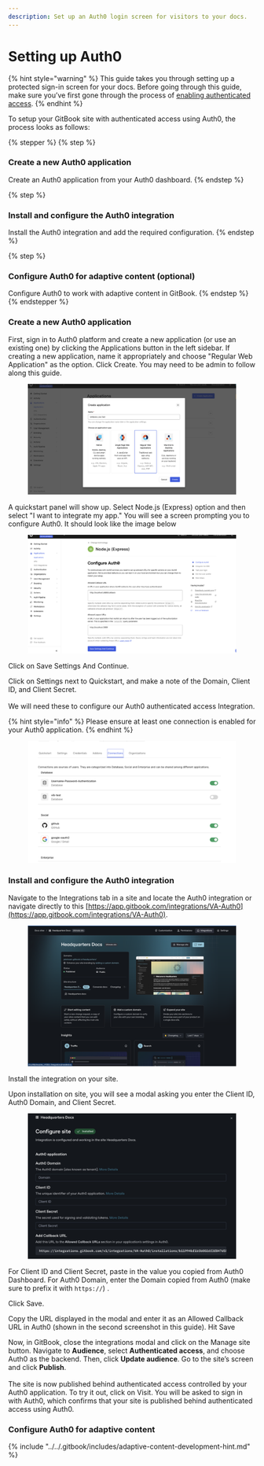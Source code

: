 ```yaml
---
description: Set up an Auth0 login screen for visitors to your docs.
---
```


# Setting up Auth0

{% hint style="warning" %}
This guide takes you through setting up a protected sign-in screen for your docs. Before going through this guide, make sure you’ve first gone through the process of [enabling authenticated access](enabling-authenticated-access.md).
{% endhint %}

To setup your GitBook site with authenticated access using Auth0, the process looks as follows:

{% stepper %}
{% step %}
### Create a new Auth0 application

Create an Auth0 application from your Auth0 dashboard.
{% endstep %}

{% step %}
### Install and configure the Auth0 integration

Install the Auth0 integration and add the required configuration.
{% endstep %}

{% step %}
### Configure Auth0 for adaptive content (optional)

Configure Auth0 to work with adaptive content in GitBook.
{% endstep %}
{% endstepper %}

### Create a new Auth0 application

First, sign in to Auth0 platform and create a new application (or use an existing one) by clicking the Applications button in the left sidebar. If creating a new application, name it appropriately and choose "Regular Web Application" as the option. Click Create. You may need to be admin to follow along this guide.


<figure><img src="../../.gitbook/assets/Screen Shot 2023-10-25 at 4.52.25 PM.png" alt="An Auth0 screenshot showing the quickstart panel" ><figcaption></figcaption></figure>

A quickstart panel will show up. Select Node.js (Express) option and then select "I want to integrate my app."  You will see a screen prompting you to configure Auth0. It should look like the image below

<figure><img src="../../.gitbook/assets/Screen Shot 2023-10-25 at 4.54.42 PM.png" alt="An Auth0 screenshot showing the Node.js Express configuration screen" ><figcaption></figcaption></figure>

Click on Save Settings And Continue.

Click on Settings next to Quickstart, and make a note of the Domain, Client ID, and Client Secret.\
\
We will need these to configure our Auth0 authenticated access Integration.

{% hint style="info" %}
Please ensure at least one connection is enabled for your Auth0 application.
{% endhint %}

<figure><img src="../../.gitbook/assets/Screen Shot 2024-05-28 at 5.00.39 PM.png" alt="An Auth0 screenshot showing settings with domain and client details" ><figcaption></figcaption></figure>

### Install and configure the Auth0 integration

Navigate to the Integrations tab in a site and locate the Auth0 integration or navigate directly to this [https://app.gitbook.com/integrations/VA-Auth0](https://app.gitbook.com/integrations/VA-Auth0).

<figure><img src="../../.gitbook/assets/Screen Shot 2024-12-13 at 3.21.30 PM.png" alt="A GitBook screenshot showing the site settings page" ><figcaption></figcaption></figure>

Install the integration on your site.

Upon installation on site, you will see a modal asking you enter the Client ID, Auth0 Domain, and Client Secret.

<figure><img src="../../.gitbook/assets/Screen Shot 2024-12-13 at 3.22.52 PM.png" alt="A GitBook screenshot showing the Auth0 credentials modal" ><figcaption></figcaption></figure>

For Client ID and Client Secret, paste in the value you copied from Auth0 Dashboard. For Auth0 Domain, enter the Domain copied from Auth0 (make sure to prefix it with `https://`) .

Click Save.

Copy the URL displayed in the modal and enter it as an Allowed Callback URL in Auth0 (shown in the second screenshot in this guide). Hit Save

Now, in GitBook, close the integrations modal and click on the Manage site button. Navigate to **Audience**, select **Authenticated access**, and choose Auth0 as the backend. Then, click **Update audience**. Go to the site’s screen and click **Publish**.\
\
The site is now published behind authenticated access controlled by your Auth0 application. To try it out, click on Visit. You will be asked to sign in with Auth0, which confirms that your site is published behind authenticated access using Auth0.

### Configure Auth0 for adaptive content

{% include "../../.gitbook/includes/adaptive-content-development-hint.md" %}
